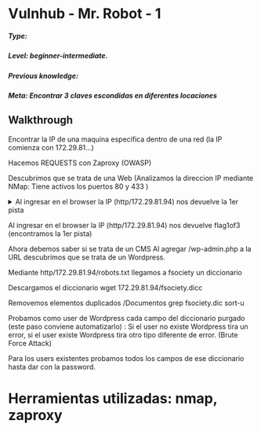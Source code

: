 # Vulnhub - Mr. Robot - 1

##### Type:

##### Level: beginner-intermediate.

##### Previous knowledge:

##### Meta: Encontrar 3 claves escondidas en diferentes locaciones

## Walkthrough

Encontrar la IP de una maquina especifica dentro de una red (la IP comienza con 172.29.81...)

Hacemos REQUESTS con Zaproxy (OWASP)

Descubrimos que se trata de una Web (Analizamos la direccion IP mediante NMap: Tiene activos los puertos 80 y 433 )

<details> 
    <summary>
        Al ingresar en el browser la IP (http/172.29.81.94) nos devuelve la 1er pista
    </summary>
    flag1of3
</details>


Al ingresar en el browser la IP (http/172.29.81.94) nos devuelve flag1of3 (encontramos la 1er pista)



Ahora debemos saber si se trata de un CMS
Al agregar /wp-admin.php a la URL descubrimos que se trata de un Wordpress.

Mediante http/172.29.81.94/robots.txt llegamos a fsociety un diccionario

Descargamos el diccionario
wget 172.29.81.94/fsociety.dicc

Removemos elementos duplicados
/Documentos grep fsociety.dic sort-u

Probamos como user de Wordpress cada campo del diccionario purgado (este paso conviene automatizarlo) : Si el user no existe 
Wordpress tira un error, si el user existe Wordpress tira otro tipo diferente de error. (Brute Force Attack)

Para los users existentes probamos todos los campos de ese diccionario hasta dar con la password.

# Herramientas utilizadas: nmap, zaproxy
